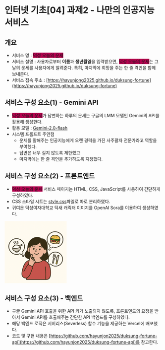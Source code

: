 # 인터넷 기초[04] 과제2 - 나만의 인공지능 서비스

## 개요
 - 서비스 명 : <span style="background-color:rgb(182,0,80)">덕성 오늘의 운세</span>
 - 서비스 설명 : 사용자로부터 **이름**과 **생년월일**을 입력받으면, <span style="background-color:rgb(182,0,80)">덕성 오늘의 운세</span>는 그날의 운세를 사용자에게 알려준다. 특히, 마지막에 희망을 주는 한 줄 격언을 함께 보내준다.
 - 서비스 접속 주소 : [https://hayunjong2025.github.io/duksung-fortune](https://hayunjong2025.github.io/duksung-fortune)


## 서비스 구성 요소(1) - Gemini API
- <span style="background-color:rgb(182,0,80)">덕성 오늘의 운세</span>가 답변하는 하루의 운세는 구글의 LMM 모델인 Gemini의 API를 활용해 생성한다.
- 활용 모델 : [Gemini-2.0-flash](https://cloud.google.com/vertex-ai/generative-ai/docs/models/gemini/2-0-flash?hl=ko)
- 시스템 프롬프트 주안점
  - 운세를 말해주는 인공지능에게 오랜 경력을 가진 사주팔자 전문가라고 역할을 부여했다.
  - 답변은 너무 길지 않도록 제한했고
  - 마지막에는 한 줄 격언을 추가하도록 지정했다.

## 서비스 구성 요소(2) - 프론트엔드
- <span style="background-color:rgb(182,0,80)">덕성 오늘의 운세</span> 서비스 페이지는 HTML, CSS, JavaScript를 사용하여 간단하게 구성하였다.
- CSS 스타일 시트는 [style.css](style.css)파일로 따로 분리하였다.
- 귀여운 덕성여자대학교 덕새 캐릭터 이미지를 OpenAI Sora를 이용하여 생성하였다.<br>
<img src="./images/main.webp" width="200px" height="200px">



## 서비스 구성 요소(3) - 백엔드
- 구글 Gemini API 호출을 위한 API 키가 노출되지 않도록, 프론트엔드의 요청을 받아서 Gemini API를 호출해주는 간단한 API 백엔드를 구성하였다.
- 해당 백엔드 로직은 서버리스(Severless) 함수 기능을 제공하는 Vercel에 배포했다.
- 코드 및 구현 내용은 [https://github.com/hayunjon2025/duksung-fortune-api](https://github.com/hayunjon2025/duksung-fortune-api)를 참고한다.